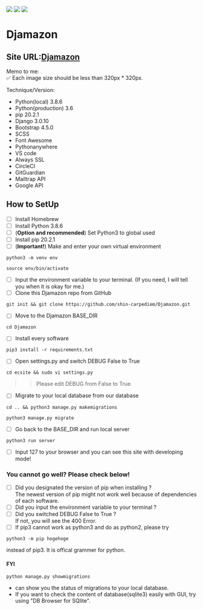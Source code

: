 <img src="https://img.shields.io/badge/-Django-092E20.svg?logo=django&style=flat"> <img src="https://img.shields.io/badge/-Bootstrap-563D7C.svg?logo=bootstrap&style=flat"> <img src="https://img.shields.io/badge/-Linux-6C6694.svg?logo=linux&style=flat">

# Djamazon

## Site URL:[Djamazon](https://shinac.pythonanywhere.com/)

Memo to me:\
✅ Each image size should be less than 320px \* 320px.

Technique/Version:

- Python(local) 3.8.6
- Python(production) 3.6
- pip 20.2.1
- Django 3.0.10
- Bootstrap 4.5.0
- SCSS
- Font Awesome
- Pythonanywhere
- VS code
- Always SSL
- CircleCI
- GitGuardian
- Mailtrap API
- Google API

## How to SetUp

- [ ] Install Homebrew
- [ ] Install Python 3.8.6
- [ ] \(**Option and recommended**) Set Python3 to global used
- [ ] Install pip 20.2.1
- [ ] \(**Important!**) Make and enter your own virtual environment

```
python3 -m venv env
```

```
source env/bin/activate
```

- [ ] Input the environment variable to your terminal. (If you need, I will tell you when it is okay for me.)
- [ ] Clone this Djamazon repo from GitHub

```
git init && git clone https://github.com/shin-carpediem/Djamazon.git
```

- [ ] Move to the Djamazon BASE_DIR

```
cd Djamazon
```

- [ ] Install every software

```
pip3 install -r requirements.txt
```

- [ ] Open settings.py and switch DEBUG False to True

```
cd ecsite && sudo vi settings.py
```

> > Please edit DEBUG from False to True.

- [ ] Migrate to your local database from our database

```
cd .. && python3 manage.py makemigrations
```

```
python3 manage.py migrate
```

- [ ] Go back to the BASE_DIR and run local server

```
python3 run server
```

- [ ] Input 127 to your browser and you can see this site with developing mode!

### You cannot go well? Please check below!

- [ ] Did you designated the version of pip when installing ?\
       The newest version of pip might not work well because of dependencies of each software.
- [ ] Did you input the environment variable to your terminal ?
- [ ] Did you switched DEBUG False to True ?\
       If not, you will see the 400 Error.
- [ ] If pip3 cannot work as python3 and do as python2, please try

```
python3 -m pip hogehoge
```

instead of pip3. It is offical grammer for python.

#### FYI

```
python manage.py showmigrations
```

- can show you the status of migrations to your local database.
- If you want to check the content of database(sqlite3) easily with GUI, try using "DB Browser for SQlite".

